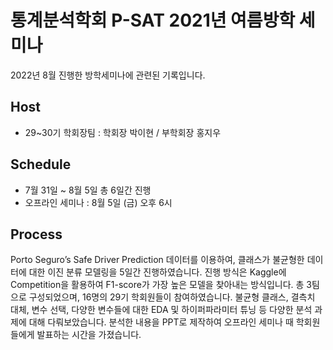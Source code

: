 # 통계분석학회 P-SAT 2021년 여름방학 세미나
2022년 8월 진행한 방학세미나에 관련된 기록입니다.
## Host
- 29~30기 학회장팀 : 학회장 박이현 / 부학회장 홍지우
## Schedule
- 7월 31일 ~ 8월 5일 총 6일간 진행
- 오프라인 세미나 : 8월 5일 (금) 오후 6시
## Process
Porto Seguro’s Safe Driver Prediction 데이터를 이용하여, 클래스가 불균형한 데이터에 대한 이진 분류 모델링을 5일간 진행하였습니다. 진행 방식은 Kaggle에 Competition을 활용하여 F1-score가 가장 높은 모델을 찾아내는 방식입니다.
총 3팀으로 구성되었으며, 16명의 29기 학회원들이 참여하였습니다.
불균형 클래스, 결측치 대체, 변수 선택, 다양한 변수들에 대한 EDA 및 하이퍼파라미터 튜닝 등 다양한 분석 과제에 대해 다뤄보았습니다. 분석한 내용을 PPT로 제작하여 오프라인 세미나 때 학회원들에게 발표하는 시간을 가졌습니다.
